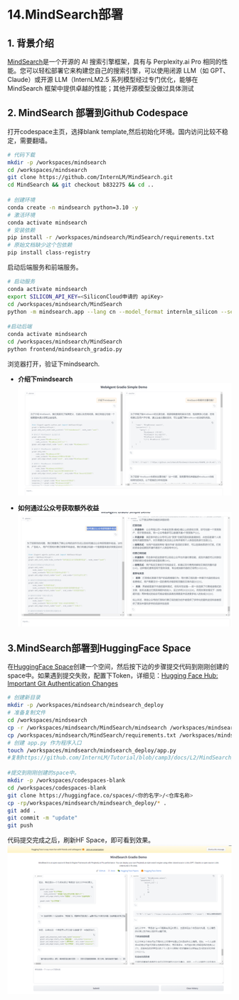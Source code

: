 # 14.MindSearch部署

## 1. 背景介绍

[MindSearch](https://github.com/InternLM/MindSearch/blob/main/README_zh-CN.md)是一个开源的 AI 搜索引擎框架，具有与 Perplexity.ai Pro 相同的性能。您可以轻松部署它来构建您自己的搜索引擎，可以使用闭源 LLM（如 GPT、Claude）或开源 LLM（InternLM2.5 系列模型经过专门优化，能够在 MindSearch 框架中提供卓越的性能；其他开源模型没做过具体测试

## 2. MindSearch 部署到Github Codespace

打开codespace主页，选择blank template,然后初始化环境。国内访问比较不稳定，需要翻墙。

```bash
# 代码下载
mkdir -p /workspaces/mindsearch
cd /workspaces/mindsearch
git clone https://github.com/InternLM/MindSearch.git
cd MindSearch && git checkout b832275 && cd ..

# 创建环境
conda create -n mindsearch python=3.10 -y
# 激活环境
conda activate mindsearch
# 安装依赖
pip install -r /workspaces/mindsearch/MindSearch/requirements.txt
# 原始文档缺少这个包依赖
pip install class-registry
```

启动后端服务和前端服务。
```bash
# 启动服务
conda activate mindsearch
export SILICON_API_KEY=<SiliconCloud申请的 apiKey>
cd /workspaces/mindsearch/MindSearch
python -m mindsearch.app --lang cn --model_format internlm_silicon --search_engine DuckDuckGoSearch

#启动后端
conda activate mindsearch
cd /workspaces/mindsearch/MindSearch
python frontend/mindsearch_gradio.py
```
浏览器打开，验证下mindsearch.

- **介绍下mindsearch**
![](../images/24-04-27.png)

- **如何通过公众号获取额外收益**
![](../images/24-04-28.png)

## 3.MindSearch部署到HuggingFace Space

在[HuggingFace Space]()创建一个空间，然后按下边的步骤提交代码到刚刚创建的space中。如果遇到提交失败，配置下Token，详细见：[Hugging Face Hub: Important Git Authentication Changes](https://huggingface.co/blog/password-git-deprecation)

```bash
# 创建新目录
mkdir -p /workspaces/mindsearch/mindsearch_deploy
# 准备复制文件
cd /workspaces/mindsearch
cp -r /workspaces/mindsearch/MindSearch/mindsearch /workspaces/mindsearch/mindsearch_deploy
cp /workspaces/mindsearch/MindSearch/requirements.txt /workspaces/mindsearch/mindsearch_deploy
# 创建 app.py 作为程序入口
touch /workspaces/mindsearch/mindsearch_deploy/app.py
#复制https://github.com/InternLM/Tutorial/blob/camp3/docs/L2/MindSearch/readme_github.md 的内容到app.py

#提交到刚刚创建的space中。
mkdir -p /workspaces/codespaces-blank
cd /workspaces/codespaces-blank
git clone https://huggingface.co/spaces/<你的名字>/<仓库名称>
cp -rp/workspaces/mindsearch/mindsearch_deploy/* .
git add .
git commit -m "update"
git push
```

代码提交完成之后，刷新HF Space，即可看到效果。
![](../images/24-04-29.png)

<br><br>
<Vssue :title="$title" />

